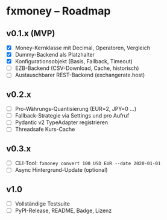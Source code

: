 # fxmoney – Roadmap

## v0.1.x (MVP)
- [x] Money-Kernklasse mit Decimal, Operatoren, Vergleich
- [x] Dummy-Backend als Platzhalter
- [x] Konfigurationsobjekt (Basis, Fallback, Timeout)
- [ ] EZB-Backend (CSV-Download, Cache, historisch)
- [ ] Austauschbarer REST-Backend (exchangerate.host)

## v0.2.x
- [ ] Pro-Währungs-Quantisierung (EUR=2, JPY=0 …)
- [ ] Fallback-Strategie via Settings und pro Aufruf
- [ ] Pydantic v2 TypeAdapter registrieren
- [ ] Threadsafe Kurs-Cache

## v0.3.x
- [ ] CLI-Tool: `fxmoney convert 100 USD EUR --date 2020-01-01`
- [ ] Async Hintergrund-Update (optional)

## v1.0
- [ ] Vollständige Testsuite
- [ ] PyPI-Release, README, Badge, Lizenz
